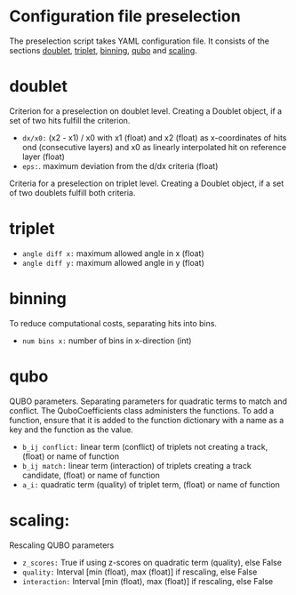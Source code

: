 # Configuration file preselection
The preselection script takes YAML configuration file. 
It consists of the sections [doublet](#doublet), [triplet](#triplet), [binning](#binning), [qubo](#qubo) and [scaling](#scaling).

# doublet
Criterion for a preselection on doublet level. Creating a Doublet object, if a set of two hits fulfill the criterion.
* `dx/x0:` (x2 - x1) / x0 with x1 (float) and x2 (float) as x-coordinates of hits ond (consecutive layers) and x0 as linearly interpolated hit on reference layer (float)
* `eps:`. maximum deviation from the d/dx criteria (float)

Criteria for a preselection on triplet level. Creating a Doublet object, if a set of two doublets fulfill both criteria.
# triplet
* `angle diff x:` maximum allowed angle in x (float)
* `angle diff y:` maximum allowed angle in y (float)
  
# binning
To reduce computational costs, separating hits into bins. 
* `num bins x:` number of bins in x-direction (int)

# qubo
QUBO parameters. Separating parameters for quadratic terms to match and conflict. The QuboCoefficients class administers the functions. 
To add a function, ensure that it is added to the function dictionary with a name as a key and the function as the value.
* `b_ij conflict:` linear term  (conflict) of triplets not creating a track, (float) or name of function
* `b_ij match:` linear term (interaction) of triplets creating a track candidate, (float) or name of function
* `a_i:` quadratic term (quality) of triplet term, (float) or name of function

# scaling:
Rescaling QUBO parameters
* `z_scores:` True if using z-scores on quadratic term (quality), else False
* `quality:` Interval [min (float), max (float)] if rescaling, else False
* `interaction:` Interval [min (float), max (float)] if rescaling, else False